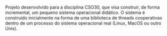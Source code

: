 Projeto desenvolvido para a disciplina CSO30, que visa construir, de forma incremental, um pequeno sistema operacional didático. O sistema é construído inicialmente na forma de uma biblioteca de threads cooperativas dentro de um processo do sistema operacional real (Linux, MacOS ou outro Unix).

